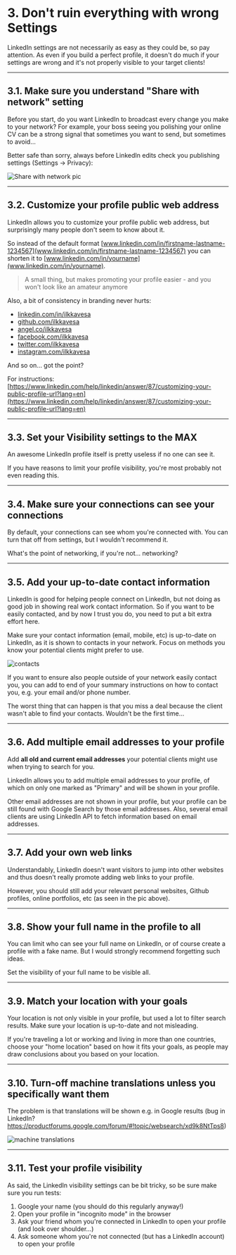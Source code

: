 # 3. Don't ruin everything with wrong Settings

LinkedIn settings are not necessarily as easy as they could be, so pay attention. As even if you build a perfect profile, it doesn't do much if your settings are wrong and it's not properly visible to your target clients!

---

## 3.1. Make sure you understand "Share with network" setting

Before you start, do you want LinkedIn to broadcast every change you make to your network? For example, your boss seeing you polishing your online CV can be a strong signal that sometimes you want to send, but sometimes to avoid...

Better safe than sorry, always before LinkedIn edits check you publishing settings (Settings -> Privacy):

![Share with network pic](pics/profile-edits.png)

---

## 3.2. Customize your profile public web address

LinkedIn allows you to customize your profile public web address, but surprisingly many people don't seem to know about it.

So instead of the default format [www.linkedin.com/in/firstname-lastname-1234567](www.linkedin.com/in/firstname-lastname-1234567) you can shorten it to [www.linkedin.com/in/yourname](www.linkedin.com/in/yourname). 

> A small thing, but makes promoting your profile easier - and you won't look like an amateur anymore

Also, a bit of consistency in branding never hurts:

- [linkedin.com/in/ilkkavesa](https://linkedin.com/in/ilkkavesa)
- [github.com/ilkkavesa](https://github.com/ilkkavesa)
- [angel.co/ilkkavesa](https://angel.co/ilkkavesa)
- [facebook.com/ilkkavesa](https://facebook.com/ilkkavesa)
- [twitter.com/ilkkavesa](https://twitter.com/ilkkavesa)
- [instagram.com/ilkkavesa](https://www.instagram.com/ilkkavesa)

And so on... got the point?

For instructions:
[https://www.linkedin.com/help/linkedin/answer/87/customizing-your-public-profile-url?lang=en](https://www.linkedin.com/help/linkedin/answer/87/customizing-your-public-profile-url?lang=en)

---

## 3.3. Set your Visibility settings to the MAX

An awesome LinkedIn profile itself is pretty useless if no one can see it.

If you have reasons to limit your profile visibility, you're most probably not even reading this.

---

## 3.4. Make sure your connections can see your connections

By default, your connections can see whom you're connected with. You can turn that off from settings, but I wouldn't recommend it.

What's the point of networking, if you're not... networking?

---

## 3.5. Add your up-to-date contact information

LinkedIn is good for helping people connect on LinkedIn, but not doing as good job in showing real work contact information. So if you want to be easily contacted, and by now I trust you do, you need to put a bit extra effort here.

Make sure your contact information (email, mobile, etc) is up-to-date on LinkedIn, as it is shown to contacts in your network. Focus on methods you know your potential clients might prefer to use.

![contacts](pics/contacts.png)

If you want to ensure also people outside of your network easily contact you, you can add to end of your summary instructions on how to contact you, e.g. your email and/or phone number.

The worst thing that can happen is that you miss a deal because the client wasn't able to find your contacts. Wouldn't be the first time...

---

## 3.6. Add multiple email addresses to your profile

Add **all old and current email addresses** your potential clients might use when trying to search for you.

LinkedIn allows you to add multiple email addresses to your profile, of which on only one marked as "Primary" and will be shown in your profile.

Other email addresses are not shown in your profile, but your profile can be still found with Google Search by those email addresses. Also, several email clients are using LinkedIn API to fetch information based on email addresses.

---

## 3.7. Add your own web links

Understandably, LinkedIn doesn't want visitors to jump into other websites and thus doesn't really promote adding web links to your profile.

However, you should still add your relevant personal websites, Github profiles, online portfolios, etc (as seen in the pic above).

---

## 3.8. Show your full name in the profile to all

You can limit who can see your full name on LinkedIn, or of course create a profile with a fake name. But I would strongly recommend forgetting such ideas.

Set the visibility of your full name to be visible all.

---

## 3.9. Match your location with your goals

Your location is not only visible in your profile, but used a lot to filter search results. Make sure your location is up-to-date and not misleading.

If you're traveling a lot or working and living in more than one countries, choose your "home location" based on how it fits your goals, as people may draw conclusions about you based on your location.

---

## 3.10. Turn-off machine translations unless you specifically want them

The problem is that translations will be shown e.g. in Google results (bug in LinkedIn? https://productforums.google.com/forum/#!topic/websearch/xd9k8NtTps8)

![machine translations](pics/machine-translated.png)

---

## 3.11. Test your profile visibility

As said, the LinkedIn visibility settings can be bit tricky, so be sure make sure you run tests:

1. Google your name (you should do this regularly anyway!)
2. Open your profile in "incognito mode" in the browser
3. Ask your friend whom you're connected in LinkedIn to open your profile (and look over shoulder...)
4. Ask someone whom you're not connected (but has a LinkedIn account) to open your profile

